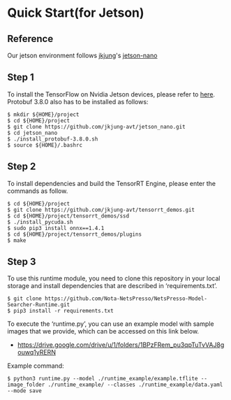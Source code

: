 # Quick Start(for Jetson)

## Reference
Our jetson environment follows [jkjung](https://github.com/jkjung-avt)'s [jetson-nano](https://github.com/jkjung-avt/jetson_nano)


## Step 1

To install the TensorFlow on Nvidia Jetson devices, please refer to [here](https://docs.nvidia.com/deeplearning/frameworks/install-tf-jetson-platform/index.html). Protobuf 3.8.0 also has to be installed as follows:

```shell
$ mkdir ${HOME}/project
$ cd ${HOME}/project
$ git clone https://github.com/jkjung-avt/jetson_nano.git
$ cd jetson_nano
$ ./install_protobuf-3.8.0.sh
$ source ${HOME}/.bashrc
```

## Step 2

To install dependencies and build the TensorRT Engine, please enter the commands as follow.

```Shell
$ cd ${HOME}/project
$ git clone https://github.com/jkjung-avt/tensorrt_demos.git
$ cd ${HOME}/project/tensorrt_demos/ssd
$ ./install_pycuda.sh
$ sudo pip3 install onnx==1.4.1
$ cd ${HOME}/project/tensorrt_demos/plugins
$ make
```


## Step 3

To use this runtime module, you need to clone this repository in your local storage and install dependencies that are described in ‘requirements.txt’.

```shell
$ git clone https://github.com/Nota-NetsPresso/NetsPresso-Model-Searcher-Runtime.git
$ pip3 install -r requirements.txt
```


To execute the ‘runtime.py’, you can use an example model with sample images that we provide, which can be accessed on this link below.

- https://drive.google.com/drive/u/1/folders/1BPzFRem_pu3qpTuTvVAJ8gouwq1yRERN



Example command:

```shell
$ python3 runtime.py --model ./runtime_example/example.tflite --image_folder ./runtime_example/ --classes ./runtime_example/data.yaml --mode save
```



